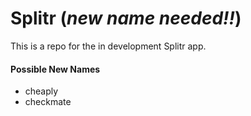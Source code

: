# Splitr (*new name needed!!*)

This is a repo for the in development Splitr app.

#### Possible New Names
* cheaply
* checkmate

